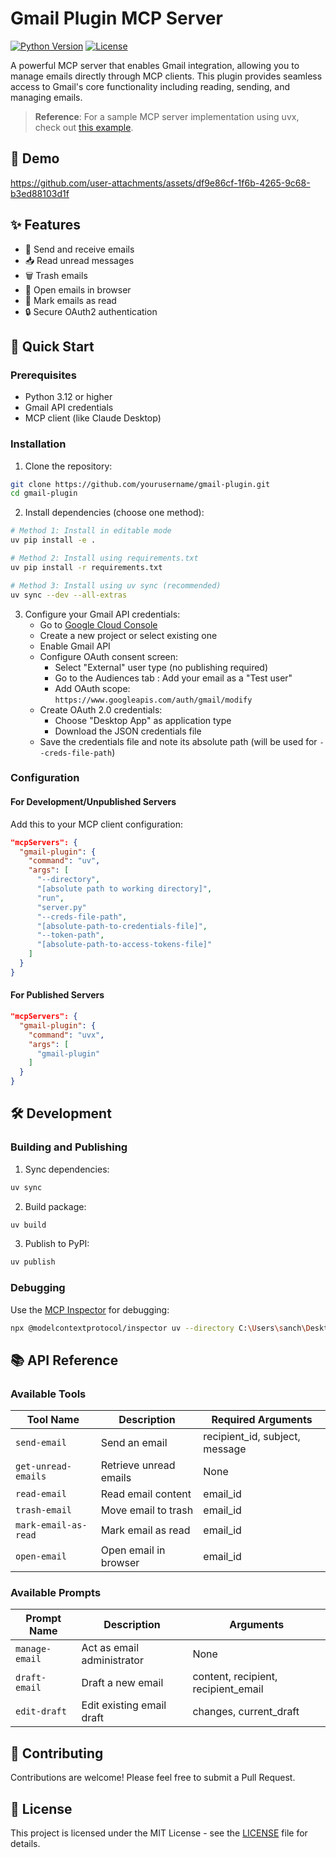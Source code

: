 # Gmail Plugin MCP Server

[![Python Version](https://img.shields.io/badge/python-3.12+-blue.svg)](https://www.python.org/downloads/)
[![License](https://img.shields.io/badge/license-MIT-green.svg)](LICENSE)

A powerful MCP server that enables Gmail integration, allowing you to manage emails directly through MCP clients. This plugin provides seamless access to Gmail's core functionality including reading, sending, and managing emails.

> **Reference**: For a sample MCP server implementation using uvx, check out [this example](https://github.com/modelcontextprotocol/uvx/tree/main/examples/sample-mcp-server).

## 🎥 Demo

https://github.com/user-attachments/assets/df9e86cf-1f6b-4265-9c68-b3ed88103d1f

## ✨ Features

- 📧 Send and receive emails
- 📥 Read unread messages
- 🗑️ Trash emails
- 📱 Open emails in browser
- 📝 Mark emails as read
- 🔒 Secure OAuth2 authentication

## 🚀 Quick Start

### Prerequisites

- Python 3.12 or higher
- Gmail API credentials
- MCP client (like Claude Desktop)

### Installation

1. Clone the repository:
```bash
git clone https://github.com/yourusername/gmail-plugin.git
cd gmail-plugin
```

2. Install dependencies (choose one method):

```bash
# Method 1: Install in editable mode
uv pip install -e .

# Method 2: Install using requirements.txt
uv pip install -r requirements.txt

# Method 3: Install using uv sync (recommended)
uv sync --dev --all-extras
```

3. Configure your Gmail API credentials:
   - Go to [Google Cloud Console](https://console.cloud.google.com)
   - Create a new project or select existing one
   - Enable Gmail API
   - Configure OAuth consent screen:
     - Select "External" user type (no publishing required)
     - Go to the Audiences tab : Add your email as a "Test user"
     - Add OAuth scope: `https://www.googleapis.com/auth/gmail/modify` 
   - Create OAuth 2.0 credentials:
     - Choose "Desktop App" as application type
     - Download the JSON credentials file  
   - Save the credentials file and note its absolute path (will be used for `--creds-file-path`)

### Configuration

#### For Development/Unpublished Servers

Add this to your MCP client configuration:

```json
"mcpServers": {
  "gmail-plugin": {
    "command": "uv",
    "args": [
      "--directory",
      "[absolute path to working directory]",
      "run",
      "server.py"
      "--creds-file-path",
      "[absolute-path-to-credentials-file]",
      "--token-path",
      "[absolute-path-to-access-tokens-file]"
    ]
  }
}
```

#### For Published Servers

```json
"mcpServers": {
  "gmail-plugin": {
    "command": "uvx",
    "args": [
      "gmail-plugin"
    ]
  }
}
```

## 🛠️ Development

### Building and Publishing

1. Sync dependencies:
```bash
uv sync
```

2. Build package:
```bash
uv build
```

3. Publish to PyPI:
```bash
uv publish
```

### Debugging

Use the [MCP Inspector](https://github.com/modelcontextprotocol/inspector) for debugging:

```bash
npx @modelcontextprotocol/inspector uv --directory C:\Users\sanch\Desktop\gmail_plugin\gmail-plugin run gmail-plugin
```

## 📚 API Reference

### Available Tools

| Tool Name | Description | Required Arguments |
|-----------|-------------|-------------------|
| `send-email` | Send an email | recipient_id, subject, message |
| `get-unread-emails` | Retrieve unread emails | None |
| `read-email` | Read email content | email_id |
| `trash-email` | Move email to trash | email_id |
| `mark-email-as-read` | Mark email as read | email_id |
| `open-email` | Open email in browser | email_id |

### Available Prompts

| Prompt Name | Description | Arguments |
|-------------|-------------|-----------|
| `manage-email` | Act as email administrator | None |
| `draft-email` | Draft a new email | content, recipient, recipient_email |
| `edit-draft` | Edit existing email draft | changes, current_draft |

## 🤝 Contributing

Contributions are welcome! Please feel free to submit a Pull Request.

## 📄 License

This project is licensed under the MIT License - see the [LICENSE](LICENSE) file for details.
